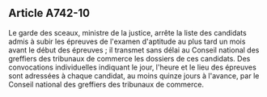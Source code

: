 Article A742-10
----
Le garde des sceaux, ministre de la justice, arrête la liste des candidats admis
à subir les épreuves de l'examen d'aptitude au plus tard un mois avant le début
des épreuves ; il transmet sans délai au Conseil national des greffiers des
tribunaux de commerce les dossiers de ces candidats. Des convocations
individuelles indiquant le jour, l'heure et le lieu des épreuves sont adressées
à chaque candidat, au moins quinze jours à l'avance, par le Conseil national des
greffiers des tribunaux de commerce.
